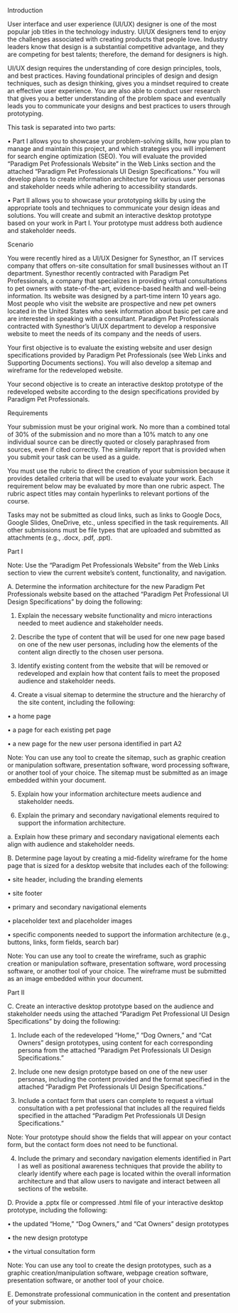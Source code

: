 Introduction

User interface and user experience (UI/UX) designer is one of the most popular job titles in the technology industry. UI/UX designers tend to enjoy the challenges associated with creating products that people love. Industry leaders know that design is a substantial competitive advantage, and they are competing for best talents; therefore, the demand for designers is high.


UI/UX design requires the understanding of core design principles, tools, and best practices. Having foundational principles of design and design techniques, such as design thinking, gives you a mindset required to create an effective user experience. You are also able to conduct user research that gives you a better understanding of the problem space and eventually leads you to communicate your designs and best practices to users through prototyping.


This task is separated into two parts:

•  Part I allows you to showcase your problem-solving skills, how you plan to manage and maintain this project, and which strategies you will implement for search engine optimization (SEO). You will evaluate the provided “Paradigm Pet Professionals Website” in the Web Links section and the attached “Paradigm Pet Professionals UI Design Specifications.” You will develop plans to create information architecture for various user personas and stakeholder needs while adhering to accessibility standards.

•  Part II allows you to showcase your prototyping skills by using the appropriate tools and techniques to communicate your design ideas and solutions. You will create and submit an interactive desktop prototype based on your work in Part I. Your prototype must address both audience and stakeholder needs.
 
Scenario

You were recently hired as a UI/UX Designer for Synesthor, an IT services company that offers on-site consultation for small businesses without an IT department. Synesthor recently contracted with Paradigm Pet Professionals, a company that specializes in providing virtual consultations to pet owners with state-of-the-art, evidence-based health and well-being information. Its website was designed by a part-time intern 10 years ago. Most people who visit the website are prospective and new pet owners located in the United States who seek information about basic pet care and are interested in speaking with a consultant. Paradigm Pet Professionals contracted with Synesthor’s UI/UX department to develop a responsive website to meet the needs of its company and the needs of users.


Your first objective is to evaluate the existing website and user design specifications provided by Paradigm Pet Professionals (see Web Links and Supporting Documents sections). You will also develop a sitemap and wireframe for the redeveloped website.


Your second objective is to create an interactive desktop prototype of the redeveloped website according to the design specifications provided by Paradigm Pet Professionals.


Requirements

Your submission must be your original work. No more than a combined total of 30% of the submission and no more than a 10% match to any one individual source can be directly quoted or closely paraphrased from sources, even if cited correctly. The similarity report that is provided when you submit your task can be used as a guide.

You must use the rubric to direct the creation of your submission because it provides detailed criteria that will be used to evaluate your work. Each requirement below may be evaluated by more than one rubric aspect. The rubric aspect titles may contain hyperlinks to relevant portions of the course.

Tasks may not be submitted as cloud links, such as links to Google Docs, Google Slides, OneDrive, etc., unless specified in the task requirements. All other submissions must be file types that are uploaded and submitted as attachments (e.g., .docx, .pdf, .ppt). 


Part I


Note: Use the “Paradigm Pet Professionals Website” from the Web Links section to view the current website’s content, functionality, and navigation.


A.  Determine the information architecture for the new Paradigm Pet Professionals website based on the attached “Paradigm Pet Professional UI Design Specifications” by doing the following:

1.  Explain the necessary website functionality and micro interactions needed to meet audience and stakeholder needs.

2.  Describe the type of content that will be used for one new page based on one of the new user personas, including how the elements of the content align directly to the chosen user persona.

3.  Identify existing content from the website that will be removed or redeveloped and explain how that content fails to meet the proposed audience and stakeholder needs.

4.  Create a visual sitemap to determine the structure and the hierarchy of the site content, including the following:

•  a home page

•  a page for each existing pet page

•  a new page for the new user persona identified in part A2
 

Note: You can use any tool to create the sitemap, such as graphic creation or manipulation software, presentation software, word processing software, or another tool of your choice. The sitemap must be submitted as an image embedded within your document.
 

5.  Explain how your information architecture meets audience and stakeholder needs.

6.  Explain the primary and secondary navigational elements required to support the information architecture.

a.  Explain how these primary and secondary navigational elements each align with audience and stakeholder needs.
 

B.  Determine page layout by creating a mid-fidelity wireframe for the home page that is sized for a desktop website that includes each of the following:

•  site header, including the branding elements

•  site footer

•  primary and secondary navigational elements

•  placeholder text and placeholder images

•  specific components needed to support the information architecture (e.g., buttons, links, form fields, search bar)
 

Note: You can use any tool to create the wireframe, such as graphic creation or manipulation software, presentation software, word processing software, or another tool of your choice. The wireframe must be submitted as an image embedded within your document.
 

Part II


C.  Create an interactive desktop prototype based on the audience and stakeholder needs using the attached “Paradigm Pet Professional UI Design Specifications” by doing the following:

1.  Include each of the redeveloped “Home,” “Dog Owners,” and “Cat Owners” design prototypes, using content for each corresponding persona from the attached “Paradigm Pet Professionals UI Design Specifications.”

2.  Include one new design prototype based on one of the new user personas, including the content provided and the format specified in the attached “Paradigm Pet Professionals UI Design Specifications.”

3.  Include a contact form that users can complete to request a virtual consultation with a pet professional that includes all the required fields specified in the attached “Paradigm Pet Professionals UI Design Specifications.”
 

Note: Your prototype should show the fields that will appear on your contact form, but the contact form does not need to be functional.
 

4.  Include the primary and secondary navigation elements identified in Part I as well as positional awareness techniques that provide the ability to clearly identify where each page is located within the overall information architecture and that allow users to navigate and interact between all sections of the website.
 

D.  Provide a .pptx file or compressed .html file of your interactive desktop prototype, including the following:

•  the updated “Home,” “Dog Owners,” and “Cat Owners” design prototypes

•  the new design prototype

•  the virtual consultation form
 

Note: You can use any tool to create the design prototypes, such as a graphic creation/manipulation software, webpage creation software, presentation software, or another tool of your choice.
 

E.  Demonstrate professional communication in the content and presentation of your submission.
